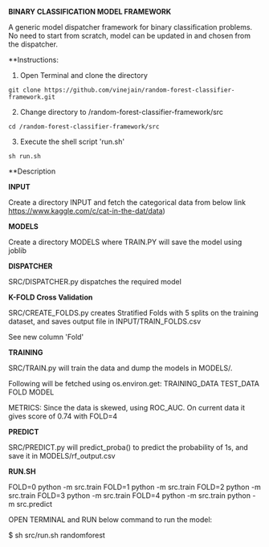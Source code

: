 **BINARY CLASSIFICATION MODEL FRAMEWORK**

A generic model dispatcher framework for binary classification problems. No need to start from scratch, model can be updated in and chosen from the dispatcher.

**Instructions:

1) Open Terminal and clone the directory

```
git clone https://github.com/vinejain/random-forest-classifier-framework.git
```

2) Change directory to /random-forest-classifier-framework/src

```
cd /random-forest-classifier-framework/src
```

3) Execute the shell script 'run.sh'

```
sh run.sh
```

**Description


**INPUT**

Create a directory INPUT and fetch the categorical data from below link
https://www.kaggle.com/c/cat-in-the-dat/data)


**MODELS**

Create a directory MODELS where TRAIN.PY will save the model using joblib

**DISPATCHER**

SRC/DISPATCHER.py dispatches the required model

**K-FOLD Cross Validation**

SRC/CREATE_FOLDS.py creates Stratified Folds with 5 splits on the training dataset, and saves output file in INPUT/TRAIN_FOLDS.csv

See new column 'Fold'

**TRAINING**

SRC/TRAIN.py will train the data and dump the models in MODELS/.

Following will be fetched using os.environ.get:
TRAINING_DATA
TEST_DATA
FOLD
MODEL

METRICS: Since the data is skewed, using ROC_AUC. On current data it gives score of 0.74 with FOLD=4


**PREDICT**

SRC/PREDICT.py will predict_proba() to predict the probability of 1s, and save it in MODELS/rf_output.csv

**RUN.SH**

FOLD=0 python -m src.train
FOLD=1 python -m src.train
FOLD=2 python -m src.train
FOLD=3 python -m src.train
FOLD=4 python -m src.train
python -m src.predict

OPEN TERMINAL and RUN below command to run the model:
    
$ sh src/run.sh randomforest
